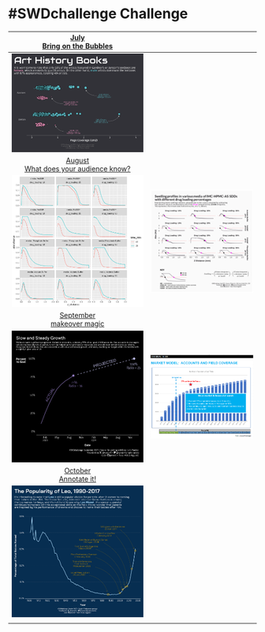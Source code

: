 # \#**SWDchallenge** Challenge

<!-- table header, followed by pictures link -->

|        [July](https://github.com/poncest/SWDchallange/tree/main/2023/07_July)[<br>](https://github.com/poncest/tidytuesday/tree/main/2023/Week_02)[Bring on the Bubbles](https://github.com/poncest/SWDchallange/tree/main/2023/07_July)         |                                                                                |
|:------------------------------------------------------------------------------------------------------------------------------------------------------------------------------------------------------------------------------------------------:|:------------------------------------------------------------------------------:|
|                                                                                                         ![](07_July/07_July.png "July")                                                                                                          |                                                                                |
| [August](https://github.com/poncest/SWDchallange/tree/main/2023/08_August)[<br>](https://github.com/poncest/tidytuesday/tree/main/2023/Week_02)[What does your audience know?](https://github.com/poncest/SWDchallange/tree/main/2023/08_August) |                                                                                |
|                                                                                      ![](08_August/08_August_version_01.png "Version 1: familiar audience")                                                                                      | ![](08_August/08_August_version_02_final.png "Version 2: unfamiliar audience") |
|    [September](https://github.com/poncest/SWDchallange/tree/main/2023/09_September)[<br>](https://github.com/poncest/tidytuesday/tree/main/2023/Week_02)[makeover magic](https://github.com/poncest/SWDchallange/tree/main/2023/09_September)    |                                                                                |
|                                                                                       ![Makeover Plot](09_September/img/makeover_plot.png "Makeover Plot")                                                                                       |      ![Original Plot](09_September/img/original_plot.png "Original Plot")      |
|        [October](https://github.com/poncest/SWDchallange/tree/main/2023/10_October)[<br>](https://github.com/poncest/tidytuesday/tree/main/2023/Week_02)[Annotate it!](https://github.com/poncest/SWDchallange/tree/main/2023/10_October)        |                                                                                |
|                                                                                                   ![](10_October/img/10_October.png "October")                                                                                                   |                                                                                |
|                                                                                                                                                                                                                                                  |                                                                                |
